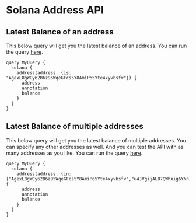 # Solana Address API

## Latest Balance of an address

This below query will get you the latest balance of an address.
You can run the query [here](https://ide.bitquery.io/address-balance-api).

```
query MyQuery {
  solana {
    address(address: {is: "AgexL8gWCy62B6z95WqeGFcs5Y8AmiP65Yte4xyvbsfv"}) {
      address
      annotation
      balance
    }
  }
}
```

## Latest Balance of multiple addresses

This below query will get you the latest balance of multiple addresses. You can specify any other addresses as well. And you can test the API with as many addresses as you like.
You can run the query [here](https://ide.bitquery.io/latest-balances-of-multiple-addresses).

```
query MyQuery {
  solana {
    address(address: {in: ["AgexL8gWCy62B6z95WqeGFcs5Y8AmiP65Yte4xyvbsfv","u4JVgijAL87QWhuig6YNnJCoxgEKbYZt1q3nPbfbUBC","9WzDXwBbmkg8ZTbNMqUxvQRAyrZzDsGYdLVL9zYtAWWM"]}) {
      address
      annotation
      balance
    }
  }
}
```
